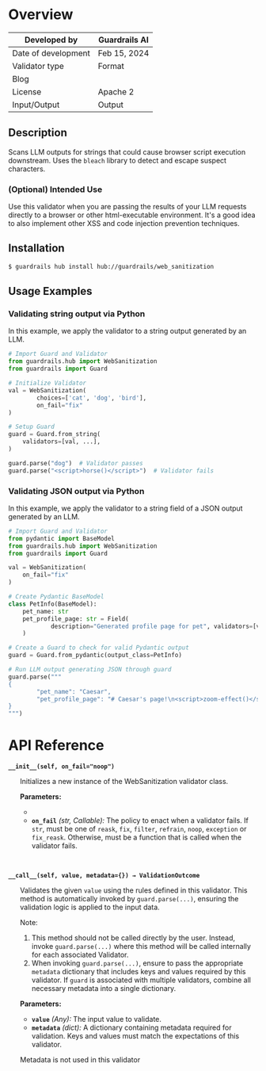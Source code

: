 # Overview

| Developed by | Guardrails AI |
| --- | --- |
| Date of development | Feb 15, 2024 |
| Validator type | Format |
| Blog |  |
| License | Apache 2 |
| Input/Output | Output |

## Description

Scans LLM outputs for strings that could cause browser script execution downstream. Uses the `bleach` library to detect and escape suspect characters.

### (Optional) Intended Use

Use this validator when you are passing the results of your LLM requests directly to a browser or other html-executable environment. It's a good idea to also implement other XSS and code injection prevention techniques.

## Installation

```bash
$ guardrails hub install hub://guardrails/web_sanitization
```

## Usage Examples

### Validating string output via Python

In this example, we apply the validator to a string output generated by an LLM.

```python
# Import Guard and Validator
from guardrails.hub import WebSanitization
from guardrails import Guard

# Initialize Validator
val = WebSanitization(
		choices=['cat', 'dog', 'bird'],
		on_fail="fix"
)

# Setup Guard
guard = Guard.from_string(
    validators=[val, ...],
)

guard.parse("dog")  # Validator passes
guard.parse("<script>horse()</script>")  # Validator fails
```

### Validating JSON output via Python

In this example, we apply the validator to a string field of a JSON output generated by an LLM.

```python
# Import Guard and Validator
from pydantic import BaseModel
from guardrails.hub import WebSanitization
from guardrails import Guard

val = WebSanitization(
    on_fail="fix"
)

# Create Pydantic BaseModel
class PetInfo(BaseModel):
    pet_name: str
    pet_profile_page: str = Field(
            description="Generated profile page for pet", validators=[val]
    )

# Create a Guard to check for valid Pydantic output
guard = Guard.from_pydantic(output_class=PetInfo)

# Run LLM output generating JSON through guard
guard.parse("""
{
		"pet_name": "Caesar",
		"pet_profile_page": "# Caesar's page!\n<script>zoom-effect()</script><img src='/caesar.png'/>"
}
""")
```

# API Reference

**`__init__(self, on_fail="noop")`**
<ul>

Initializes a new instance of the WebSanitization validator class.

**Parameters:**

- 
- **`on_fail`** *(str, Callable):* The policy to enact when a validator fails. If `str`, must be one of `reask`, `fix`, `filter`, `refrain`, `noop`, `exception` or `fix_reask`. Otherwise, must be a function that is called when the validator fails.

</ul>

<br>

**`__call__(self, value, metadata={}) → ValidationOutcome`**

<ul>

Validates the given `value` using the rules defined in this validator. This method is automatically invoked by `guard.parse(...)`, ensuring the validation logic is applied to the input data.

Note:

1. This method should not be called directly by the user. Instead, invoke `guard.parse(...)` where this method will be called internally for each associated Validator.
2. When invoking `guard.parse(...)`, ensure to pass the appropriate `metadata` dictionary that includes keys and values required by this validator. If `guard` is associated with multiple validators, combine all necessary metadata into a single dictionary.


**Parameters:**

- **`value`** *(Any):* The input value to validate.
- **`metadata`** *(dict):* A dictionary containing metadata required for validation. Keys and values must match the expectations of this validator.
    
Metadata is not used in this validator
    
</ul>